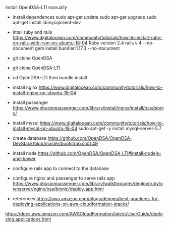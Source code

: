 Install OpenDSA-LTI manually 
- install dependences
sudo apt-get update
sudo apt-get upgrade
sudo apt-get install libmysqlclient-dev

- intall ruby and rails
https://www.digitalocean.com/community/tutorials/how-to-install-ruby-on-rails-with-rvm-on-ubuntu-18-04
Ruby version 2.4
rails v 4 --no-document
gem install bundler:1.17.3 --no-document
- git clone OpenDSA
- git clone OpenDSA-LTI
- cd OpenDSA-LTI then bundle install 

- install nginx 
https://www.digitalocean.com/community/tutorials/how-to-install-nginx-on-ubuntu-18-04
- install passenger
https://www.phusionpassenger.com/library/install/nginx/install/oss/bionic/


- install mysql
https://www.digitalocean.com/community/tutorials/how-to-install-mysql-on-ubuntu-18-04
sudo apt-get -y install mysql-server-5.7

- create database
https://github.com/OpenDSA/OpenDSA-DevStack/blob/master/bootstrap.sh#L49


- install node
https://github.com/OpenDSA/OpenDSA-LTI#install-nodejs-and-bower

- configure rails app to connect to the database
- configure nginx and passenger to serve rails app
https://www.phusionpassenger.com/library/walkthroughs/deploy/ruby/ownserver/nginx/oss/bionic/deploy_app.html


- references
https://aws.amazon.com/blogs/devops/best-practices-for-deploying-applications-on-aws-cloudformation-stacks/

https://docs.aws.amazon.com/AWSCloudFormation/latest/UserGuide/deploying.applications.html



